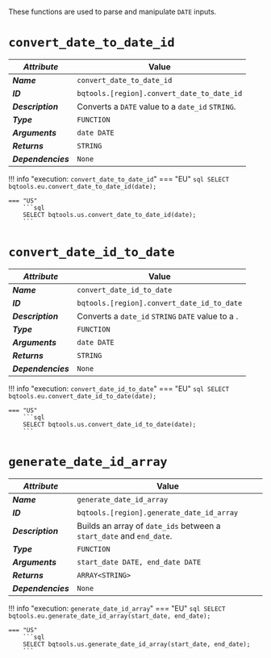 These functions are used to parse and manipulate `DATE` inputs.

# **`convert_date_to_date_id`**
_**Attribute**_ | Value
--- | ---
_**Name**_ | `convert_date_to_date_id`
_**ID**_ | `bqtools.[region].convert_date_to_date_id`
_**Description**_ | Converts a `DATE` value to a `date_id` `STRING`.
_**Type**_ | `FUNCTION`
_**Arguments**_ | `date DATE`
_**Returns**_ | `STRING`
_**Dependencies**_ | `None`

!!! info "execution: `convert_date_to_date_id`"
    === "EU"
        ```sql
        SELECT bqtools.eu.convert_date_to_date_id(date);
        ```

    === "US"
        ```sql
        SELECT bqtools.us.convert_date_to_date_id(date);
        ```

# **`convert_date_id_to_date`**
_**Attribute**_ | Value
--- | ---
_**Name**_ | `convert_date_id_to_date`
_**ID**_ | `bqtools.[region].convert_date_id_to_date`
_**Description**_ | Converts a `date_id` `STRING` `DATE` value to a .
_**Type**_ | `FUNCTION`
_**Arguments**_ | `date DATE`
_**Returns**_ | `STRING`
_**Dependencies**_ | `None`

!!! info "execution: `convert_date_id_to_date`"
    === "EU"
        ```sql
        SELECT bqtools.eu.convert_date_id_to_date(date);
        ```

    === "US"
        ```sql
        SELECT bqtools.us.convert_date_id_to_date(date);
        ```

# **`generate_date_id_array`**
_**Attribute**_ | Value
--- | ---
_**Name**_ | `generate_date_id_array`
_**ID**_ | `bqtools.[region].generate_date_id_array`
_**Description**_ | Builds an array of `date_ids` between a `start_date` and `end_date`.
_**Type**_ | `FUNCTION`
_**Arguments**_ | `start_date DATE, end_date DATE`
_**Returns**_ | `ARRAY<STRING>`
_**Dependencies**_ | `None`

!!! info "execution: `generate_date_id_array`"
    === "EU"
        ```sql
        SELECT bqtools.eu.generate_date_id_array(start_date, end_date);
        ```

    === "US"
        ```sql
        SELECT bqtools.us.generate_date_id_array(start_date, end_date);
        ```